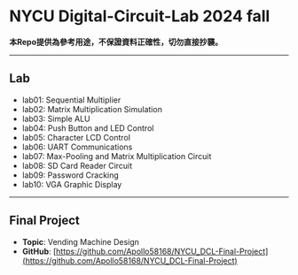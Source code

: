 # NYCU Digital-Circuit-Lab 2024 fall

**本Repo提供為參考用途，不保證資料正確性，切勿直接抄襲。**

---

## Lab

- lab01: Sequential Multiplier
- lab02: Matrix Multiplication Simulation
- lab03: Simple ALU
- lab04: Push Button and LED Control
- lab05: Character LCD Control
- lab06: UART Communications
- lab07: Max-Pooling and Matrix Multiplication Circuit
- lab08: SD Card Reader Circuit
- lab09: Password Cracking
- lab10: VGA Graphic Display

---

## Final Project

- **Topic**: Vending Machine Design  
- **GitHub**: [https://github.com/Apollo58168/NYCU_DCL-Final-Project](https://github.com/Apollo58168/NYCU_DCL-Final-Project)
